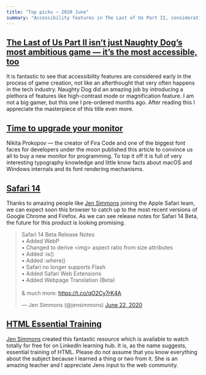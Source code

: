 ```yaml
---
title: "Top picks — 2020 June"
summary: "Accessibility features in The Last of Us Part II, consideration of picking a right monitor for development, bunch of great news in Safari 14, HTML Essential Training and more…"
---
```


## [The Last of Us Part II isn’t just Naughty Dog’s most ambitious game — it’s the most accessible, too](https://www.theverge.com/21274923/the-last-of-us-part-2-accessibility-features-naughty-dog-interview-ps4)

It is fantastic to see that accessibility features are considered early in the process of game creation, not like an afterthought that very often happens in the tech industry. Naughty Dog did an amazing job by introducing a plethora of features like high-contrast mode or magnification feature. I am not a big gamer, but this one I pre-ordered months ago. After reading this I appreciate the masterpiece of this title even more.

## [Time to upgrade your monitor](https://tonsky.me/blog/monitors/)

Nikita Prokopov — the creator of Fira Code and one of the biggest font faces for developers under the moon published this article to convince us all to buy a new monitor for programming. To top it off it is full of very interesting typography knowledge and little know facts about macOS and Windows internals and its font rendering mechanisms.

## [Safari 14](https://twitter.com/jensimmons/status/1275171897244823553)

Thanks to amazing people like [Jen Simmons](https://twitter.com/jensimmons) joining the Apple Safari team, we can expect soon this browser to catch up to the most recent versions of Google Chrome and Firefox. As we can see release notes for Safari 14 Beta, the future for this product is looking promising.

<blockquote class="twitter-tweet"><p lang="en" dir="ltr">Safari 14 Beta Release Notes<br>• Added WebP<br>• Changed to derive &lt;img&gt; aspect ratio from size attributes<br>• Added :is()<br>• Added :where() <br>• Safari no longer supports Flash<br>• Added Safari Web Extensions<br>• Added Webpage Translation (Beta)<br><br>&amp; much more: <a href="https://t.co/qO2Cy7rK4A">https://t.co/qO2Cy7rK4A</a></p>&mdash; Jen Simmons (@jensimmons) <a href="https://twitter.com/jensimmons/status/1275171897244823553?ref_src=twsrc%5Etfw">June 22, 2020</a></blockquote> <script async src="https://platform.twitter.com/widgets.js" charset="utf-8"></script>

## [HTML Essential Training](https://www.linkedin.com/learning/html-essential-training-4)

[Jen Simmons](https://twitter.com/jensimmons) created this fantastic resource which is available to watch totally for free for on LinkedIn learning hub. It is, as the name suggests, essential training of HTML. Please do not assume that you know everything about the subject because I learned a thing or two from it. She is an amazing teacher and I appreciate Jens input to the web community. 
